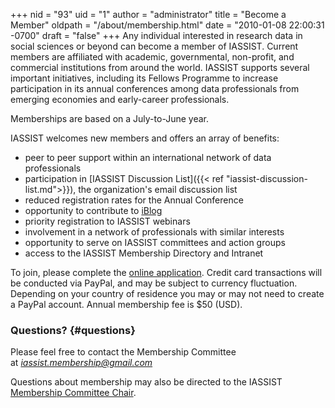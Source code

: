 +++
nid = "93"
uid = "1"
author = "administrator"
title = "Become a Member"
oldpath = "/about/membership.html"
date = "2010-01-08 22:00:31 -0700"
draft = "false"
+++
Any individual interested in research data in social sciences or beyond can become a member of IASSIST. Current members are affiliated with academic, governmental, non-profit, and commercial institutions from around the world. IASSIST supports several important initiatives, including its Fellows Programme to increase participation in its annual conferences among data professionals from emerging economies and early-career professionals.

Memberships are based on a July-to-June year.

IASSIST welcomes new members and offers an array of benefits:

-   peer to peer support within an international network of data professionals
-	participation in [IASSIST Discussion List]({{< ref "iassist-discussion-list.md">}}), the organization's email discussion list
- 	reduced registration rates for the Annual Conference
-   opportunity to contribute to [iBlog](/blog)
-	priority registration to IASSIST webinars
-   involvement in a network of professionals with similar interests
-   opportunity to serve on IASSIST committees and action groups
-   access to the IASSIST Membership Directory and Intranet

To join, please complete the [online application](http://www.iassistdata.info/application). Credit card transactions will be conducted via PayPal, and may be subject to currency fluctuation. Depending on your country of residence you may or may not need to create a PayPal account. Annual membership fee is $50 (USD).

### Questions? {#questions}

Please feel free to contact the Membership Committee
at *iassist.membership@gmail.com*

Questions about membership may also be directed to the IASSIST [Membership Committee Chair](/about/committees-and-groups/#membership-committee).